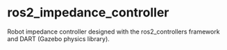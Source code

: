 # ros2_impedance_controller

Robot impedance controller designed with the ros2_controllers framework and DART (Gazebo physics library).
